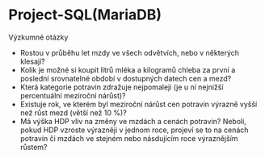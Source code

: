 # Project-SQL(MariaDB)

Výzkumné otázky
* Rostou v průběhu let mzdy ve všech odvětvích, nebo v některých klesají?
* Kolik je možné si koupit litrů mléka a kilogramů chleba za první a poslední srovnatelné období v dostupných datech cen a mezd?
* Která kategorie potravin zdražuje nejpomaleji (je u ní nejnižší percentuální meziroční nárůst)?
* Existuje rok, ve kterém byl meziroční nárůst cen potravin výrazně vyšší než růst mezd (větší než 10 %)?
* Má výška HDP vliv na změny ve mzdách a cenách potravin? Neboli, pokud HDP vzroste výrazněji v jednom roce, projeví se to na cenách potravin či mzdách ve stejném nebo násdujícím roce výraznějším růstem?
